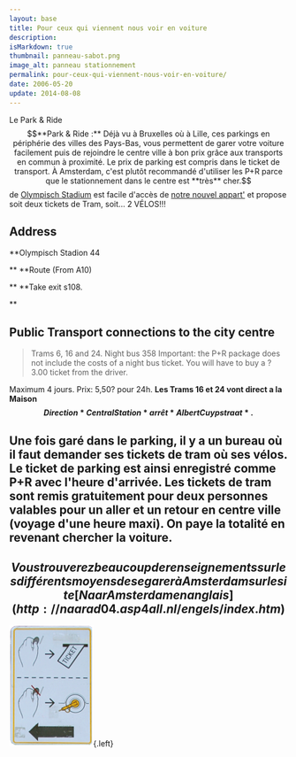 ```yaml
---
layout: base
title: Pour ceux qui viennent nous voir en voiture
description: 
isMarkdown: true
thumbnail: panneau-sabot.png
image_alt: panneau stationnement
permalink: pour-ceux-qui-viennent-nous-voir-en-voiture/
date: 2006-05-20
update: 2014-08-08
---
```




Le Park & Ride
$$**Park & Ride :** Déjà vu à Bruxelles où à Lille, ces parkings en périphérie des villes des Pays-Bas, vous permettent de garer votre voiture facilement puis de rejoindre le centre ville à bon prix grâce aux transports en commun à proximité. Le prix de parking est compris dans le ticket de transport. À Amsterdam, c'est plutôt recommandé d'utiliser les P+R parce que le stationnement dans le centre est **très** cher.$$
de [Olympisch Stadium](http://www.naaramsterdam.nl/live/main.asp?display_framework=garage&item_id=20&p_en_r=true) est facile d'accès de [notre nouvel appart'](/demenagement-en-photos) et propose soit deux tickets de Tram, soit... 2 VÉLOS!!!

## Address
**Olympisch Stadion 44

**
**Route (From A10)

**
**Take exit s108.

**

## Public Transport connections to the city centre
> 
> Trams 6, 16 and 24. Night bus 358
> Important: the P+R package does not include the costs of a night bus ticket. You will have to buy a ? 3.00 ticket from the driver.

Maximum 4 jours. Prix: 5,50? pour 24h.
**Les Trams 16 et 24 vont direct a la Maison$$Direction *Central Station* arrêt *Albert Cuypstraat*.$$**

Une fois garé dans le parking, il y a un bureau où il faut demander ses tickets de tram où ses vélos. Le ticket de parking est ainsi enregistré comme P+R avec l'heure d'arrivée. Les tickets de tram sont remis gratuitement pour deux personnes valables pour un aller **et** un retour en centre ville (voyage d'une heure maxi). On paye la totalité en revenant chercher la voiture.
----
$$ Vous trouverez beaucoup de renseignements sur les différents moyens de se garer à Amsterdam sur le site [Naar Amsterdam en anglais](http://naarad04.asp4all.nl/engels/index.htm)$$
----
![panneau stationnement](panneau-sabot.png){.left}